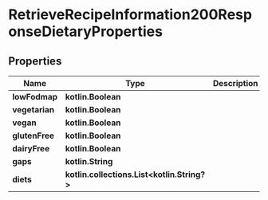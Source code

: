 
# RetrieveRecipeInformation200ResponseDietaryProperties

## Properties
| Name | Type | Description | Notes |
| ------------ | ------------- | ------------- | ------------- |
| **lowFodmap** | **kotlin.Boolean** |  |  [optional] |
| **vegetarian** | **kotlin.Boolean** |  |  [optional] |
| **vegan** | **kotlin.Boolean** |  |  [optional] |
| **glutenFree** | **kotlin.Boolean** |  |  [optional] |
| **dairyFree** | **kotlin.Boolean** |  |  [optional] |
| **gaps** | **kotlin.String** |  |  [optional] |
| **diets** | **kotlin.collections.List&lt;kotlin.String?&gt;** |  |  [optional] |



